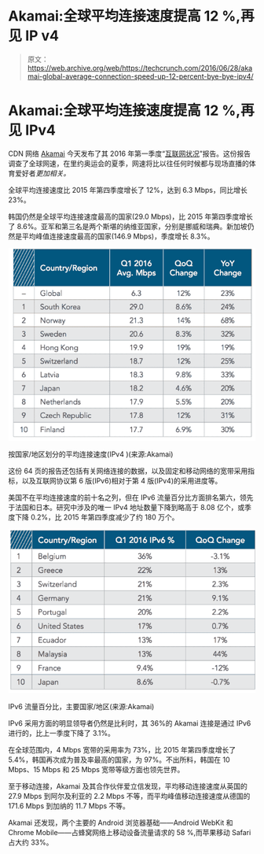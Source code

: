# Akamai:全球平均连接速度提高 12 %,再见 IP v4 

> 原文：<https://web.archive.org/web/https://techcrunch.com/2016/06/28/akamai-global-average-connection-speed-up-12-percent-bye-bye-ipv4/>

# Akamai:全球平均连接速度提高 12 %,再见 IPv4

CDN 网络 [Akamai](https://web.archive.org/web/20230130234152/http://akamai.com/) 今天发布了其 2016 年第一季度“[互联网状况](https://web.archive.org/web/20230130234152/http://www.akamai.com/stateoftheinternet/)”报告。这份报告调查了全球网速，在里约奥运会的夏季，网速将比以往任何时候都与现场直播的体育爱好者*更加相关。*

全球平均连接速度比 2015 年第四季度增长了 12%，达到 6.3 Mbps，同比增长 23%。

韩国仍然是全球平均连接速度最高的国家(29.0 Mbps)，比 2015 年第四季度增长了 8.6%。亚军和第三名是两个斯堪的纳维亚国家，分别是挪威和瑞典。新加坡仍然是平均峰值连接速度最高的国家(146.9 Mbps)，季度增长 8.3%。

![Average Connection Speed (IPv4) by Country/Region (Source: Akamai)](img/3930e2e1b5d48622c69b736bd83ea7e1.png)

按国家/地区划分的平均连接速度(IPv4 )(来源:Akamai)

这份 64 页的报告还包括有关网络连接的数据，以及固定和移动网络的宽带采用指标，以及互联网协议第 6 版(IPv6)相对于第 4 版(IPv4)的采用进度等。

美国不在平均连接速度的前十名之列，但在 IPv6 流量百分比方面排名第六，领先于法国和日本。研究中涉及的唯一 IPv4 地址数量下降到略高于 8.08 亿个，或季度下降 0.2%，比 2015 年第四季度减少了约 180 万个。

![IPv6 Traffic Percentage, Top Countries/Regions (Source: Akamai)](img/af489f4b93b827658f43348b315d7cfb.png)

IPv6 流量百分比，主要国家/地区(来源:Akamai)

IPv6 采用方面的明显领导者仍然是比利时，其 36%的 Akamai 连接是通过 IPv6 进行的，比上一季度下降了 3.1%。

在全球范围内，4 Mbps 宽带的采用率为 73%，比 2015 年第四季度增长了 5.4%，韩国再次成为普及率最高的国家，为 97%。不出所料，韩国在 10 Mbps、15 Mbps 和 25 Mbps 宽带等级方面也领先世界。

至于移动连接，Akamai 及其合作伙伴爱立信发现，平均移动连接速度从英国的 27.9 Mbps 到阿尔及利亚的 2.2 Mbps 不等，而平均峰值移动连接速度从德国的 171.6 Mbps 到加纳的 11.7 Mbps 不等。

Akamai 还发现，两个主要的 Android 浏览器基础——Android WebKit 和 Chrome Mobile——占蜂窝网络上移动设备流量请求的 58 %,而苹果移动 Safari 占大约 33%。